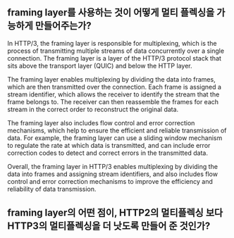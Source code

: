## framing layer를 사용하는 것이 어떻게 멀티 플렉싱을 가능하게 만들어주는가?

In HTTP/3, the framing layer is responsible for multiplexing, which is the process of transmitting multiple streams of data concurrently over a single connection. The framing layer is a layer of the HTTP/3 protocol stack that sits above the transport layer (QUIC) and below the HTTP layer.

The framing layer enables multiplexing by dividing the data into frames, which are then transmitted over the connection. Each frame is assigned a stream identifier, which allows the receiver to identify the stream that the frame belongs to. The receiver can then reassemble the frames for each stream in the correct order to reconstruct the original data.

The framing layer also includes flow control and error correction mechanisms, which help to ensure the efficient and reliable transmission of data. For example, the framing layer can use a sliding window mechanism to regulate the rate at which data is transmitted, and can include error correction codes to detect and correct errors in the transmitted data.

Overall, the framing layer in HTTP/3 enables multiplexing by dividing the data into frames and assigning stream identifiers, and also includes flow control and error correction mechanisms to improve the efficiency and reliability of data transmission.


## framing layer의 어떤 점이, HTTP2의 멀티플렉싱 보다 HTTP3의 멀티플렉싱을 더 낫도록 만들어 준 것인가?

